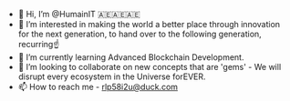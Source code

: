 - 👋 Hi, I’m @HumainIT         🇦🇪🇦🇪🇦🇪
- 👀 I’m interested in making the world a better place through innovation for the next generation, to hand over to the following generation, recurring☝️
- 🌱 I’m currently learning Advanced Blockchain Development.
- 💞️ I’m looking to collaborate on new concepts that are 'gems' - We will disrupt every ecosystem in the Universe forEVER.
- 📫 How to reach me - rlp58i2u@duck.com

<!---
HumainIT/HumainIT is a ✨ special ✨ repository because its `README.md` (this file) appears on your GitHub profile.
You can click the Preview link to take a look at your changes.
--->
